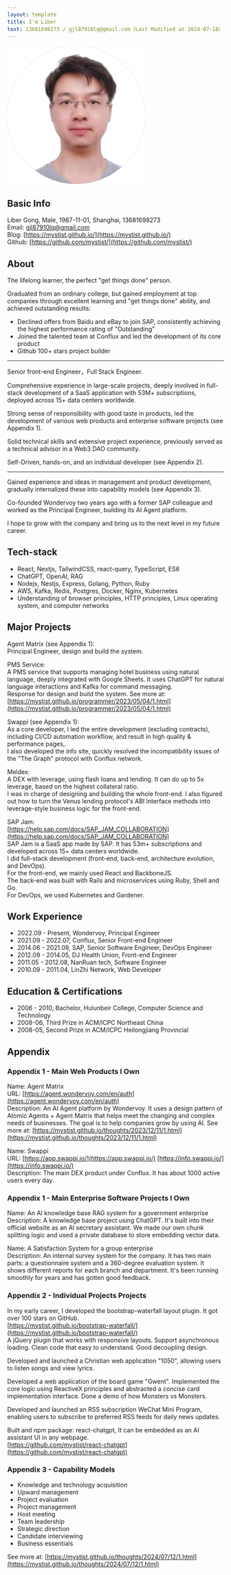 ```yaml
---
layout: template
title: I'm Liber
text: 13681698273 / gjl87910lq@gmail.com（Last Modified at 2024-07-18）
---
```



<img src="/images/liber_cv_2.png" class="cv-image" />

## Basic Info

Liber Gong, Male, 1987-11-01, Shanghai, 13681698273  
Email: gjl87910lq@gmail.com  
Blog: [https://mystist.github.io/](https://mystist.github.io/)  
Github: [https://github.com/mystist/](https://github.com/mystist/)

## About

The lifelong learner, the perfect "get things done" person.

Graduated from an ordinary college, but gained employment at top companies through excellent learning and "get things done" ability, and achieved outstanding results:

- Declined offers from Baidu and eBay to join SAP, consistently achieving the highest performance rating of "Outstanding"
- Joined the talented team at Conflux and led the development of its core product
- Github 100+ stars project builder

---

Senior front-end Engineer，Full Stack Engineer.

Comprehensive experience in large-scale projects, deeply involved in full-stack development of a SaaS application with 53M+ subscriptions, deployed across 15+ data centers worldwide.

Strong sense of responsibility with good taste in products, led the development of various web products and enterprise software projects (see Appendix 1).

Solid technical skills and extensive project experience, previously served as a technical advisor in a Web3 DAO community.

Self-Driven, hands-on, and an individual developer (see Appendix 2).

---

Gained experience and ideas in management and product development, gradually internalized these into capability models (see Appendix 3).

Co-founded Wondervoy two years ago with a former SAP colleague and worked as the Principal Engineer, building its AI Agent platform.

I hope to grow with the company and bring us to the next level in my future career.

## Tech-stack

- React, Nextjs, TailwindCSS, react-query, TypeScript, ES6
- ChatGPT, OpenAI, RAG
- Nodejs, Nestjs, Express, Golang, Python, Ruby
- AWS, Kafka, Redis, Postgres, Docker, Nginx, Kubernetes
- Understanding of browser principles, HTTP principles, Linux operating system, and computer networks

## Major Projects

Agent Matrix (see Appendix 1):  
Principal Engineer, design and build the system.

PMS Service:  
A PMS service that supports managing hotel business using natural language, deeply integrated with Google Sheets. It uses ChatGPT for natural language interactions and Kafka for command messaging.  
Response for design and build the system. See more at: [https://mystist.github.io/programmer/2023/05/04/1.html](https://mystist.github.io/programmer/2023/05/04/1.html)

Swappi (see Appendix 1):  
As a core developer, I led the entire development (excluding contracts), including CI/CD automation workflow, and result in high quality & performance pages,.  
I also developed the info site, quickly resolved the incompatibility issues of the "The Graph" protocol with Conflux network.

Meldex:   
A DEX with leverage, using flash loans and lending. It can do up to 5x leverage, based on the highest collateral ratio.  
I was in charge of designing and building the whole front-end. I also figured out how to turn the Venus lending protocol's ABI interface methods into leverage-style business logic for the front-end.

SAP Jam:  
[https://help.sap.com/docs/SAP_JAM_COLLABORATION](https://help.sap.com/docs/SAP_JAM_COLLABORATION)  
SAP Jam is a SaaS app made by SAP. It has 53m+ subscriptions and developed across 15+ data centers worldwide.  
I did full-stack development (front-end, back-end, architecture evolution, and DevOps).   
For the front-end, we mainly used React and BackboneJS.   
The back-end was built with Rails and microservices using Ruby, Shell and Go.   
For DevOps, we used Kubernetes and Gardener.  

## Work Experience

- 2022.09 - Present, Wondervoy, Principal Engineer
- 2021.09 - 2022.07, Conflux, Senior Front-end Engineer
- 2014.06 - 2021.09, SAP, Senior Software Engineer, DevOps Engineer
- 2012.09 - 2014.05, DJ Health Union, Front-end Engineer
- 2011.05 - 2012.08, NanRuan tech, Software Engineer
- 2010.09 - 2011.04, LinZhi Network, Web Developer

## Education & Certifications

- 2006 - 2010, Bachelor, Hulunbeir College, Computer Science and Technology
- 2008-06, Third Prize in ACM/ICPC Northeast China
- 2008-05, Second Prize in ACM/ICPC Heilongjiang Provincial

## Appendix

### Appendix 1 - Main Web Products I Own

Name: Agent Matrix  
URL: [https://agent.wondervoy.com/en/auth](https://agent.wondervoy.com/en/auth)  
Description: An AI Agent platform by Wondervoy. It uses a design pattern of Atomic Agents + Agent Matrix that helps meet the changing and complex needs of businesses. The goal is to help companies grow by using AI. See more at: [https://mystist.github.io/thoughts/2023/12/11/1.html](https://mystist.github.io/thoughts/2023/12/11/1.html)

Name: Swappi  
URL: [https://app.swappi.io/](https://app.swappi.io/) [https://info.swappi.io/](https://info.swappi.io/)  
Description: The main DEX product under Conflux. It has about 1000 active users every day.

### Appendix 1 - Main Enterprise Software Projects I Own

Name: An AI knowledge base RAG system for a government enterprise   
Description: A knowledge base project using ChatGPT. It's built into their official website as an AI secretary assistant. We made our own chunk splitting logic and used a private database to store embedding vector data.

Name: A Satisfaction System for a group enterprise  
Description: An internal survey system for the company. It has two main parts: a questionnaire system and a 360-degree evaluation system. It shows different reports for each branch and department. It's been running smoothly for years and has gotten good feedback.

### Appendix 2 - Individual Projects Projects

In my early career, I developed the bootstrap-waterfall layout plugin. It got over 100 stars on GitHub.  
[https://mystist.github.io/bootstrap-waterfall/](https://mystist.github.io/bootstrap-waterfall/)  
A jQuery plugin that works with responsive layouts. Support asynchronous loading. Clean code that easy to understand. Good decoupling design.  

Developed and launched a Christian web application "1050", allowing users to listen songs and view lyrics.

Developed a web application of the board game "Gwent". Implemented the core logic using ReactiveX principles and abstracted a concise card implementation interface. Done a demo of how Monsters vs Monsters.

Developed and launched an RSS subscription WeChat Mini Program, enabling users to subscribe to preferred RSS feeds for daily news updates.

Built and npm package: react-chatgpt, It can be embedded as an AI assistant UI in any webpage.  
[https://github.com/mystist/react-chatgpt](https://github.com/mystist/react-chatgpt)

### Appendix 3 - Capability Models

- Knowledge and technology acquisition
- Upward management
- Project evaluation
- Project management
- Host meeting
- Team leadership
- Strategic direction
- Candidate interviewing
- Business essentials

See more at: [https://mystist.github.io/thoughts/2024/07/12/1.html](https://mystist.github.io/thoughts/2024/07/12/1.html)
